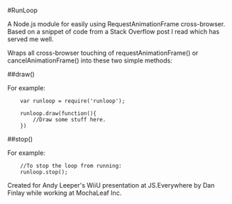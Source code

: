 #RunLoop

A Node.js module for easily using RequestAnimationFrame cross-browser.  Based on a snippet of code from a Stack Overflow post I read which has served me well.

Wraps all cross-browser touching of requestAnimationFrame() or cancelAnimationFrame() into these two simple methods:

##draw()

For example:

		var runloop = require('runloop');

		runloop.draw(function(){
		    //Draw some stuff here.
		})

##stop()

For example:

		//To stop the loop from running:
		runloop.stop();

Created for Andy Leeper's WiiU presentation at JS.Everywhere by Dan Finlay while working at MochaLeaf Inc.
